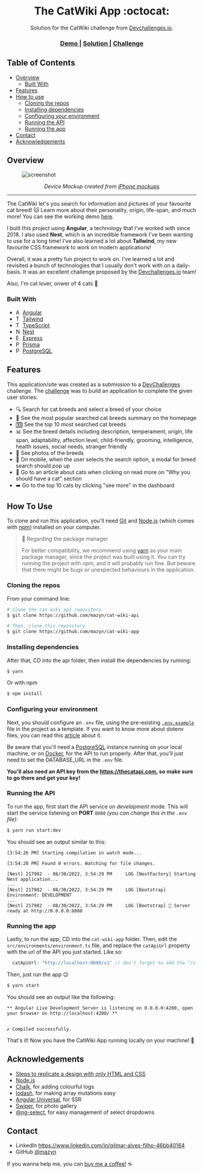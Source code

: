 <!-- Please update value in the {}  -->

<h1 align="center">The CatWiki App :octocat:</h1>

<div align="center">
   Solution for the CatWiki challenge from <a href="http://devchallenges.io" target="_blank">Devchallenges.io</a>.
</div>

<div align="center">
  <h3>
    <a href="https://cat-wiki-mazyn.herokuapp.com">
      Demo
    </a>
    <span> | </span>
    <a href="https://github.com/mazyn/cat-wiki-app">
      Solution
    </a>
    <span> | </span>
    <a href="https://devchallenges.io/challenges/f4NJ53rcfgrP6sBMD2jt">
      Challenge
    </a>
  </h3>
</div>

<!-- TABLE OF CONTENTS -->

## Table of Contents

- [Overview](#overview)
  - [Built With](#built-with)
- [Features](#features)
- [How to use](#how-to-use)
  - [Cloning the repos](#cloning-the-repos)
  - [Installing dependencies](#installing-dependencies)
  - [Configuring your environment](#configuring-your-environment)
  - [Running the API](#running-the-api)
  - [Running the app](#running-the-app)
- [Contact](#contact)
- [Acknowledgements](#acknowledgements)

<!-- OVERVIEW -->

## Overview

<figure>

![screenshot](https://i.imgur.com/J49uVwt.png)

<p align="center">
  <i>Device Mockup created from <a href="https://deviceframes.com/templates/iphone-13">iPhone mockups</a></i>
</p>

</figure>

---

The CatWiki let's you search for information and pictures of your favourite cat breed! 🐱 Learn more about their personality, origin, life-span, and much more! You can see the working demo [here](https://cat-wiki-mazyn.herokuapp.com).

I built this project using **Angular**, a technology that I've worked with since 2018. I also used **Nest**, which is an incredible framework I've been wanting to use for a long time! I've also learned a lot about **Tailwind**, my new favourite CSS framework to work on modern applications!

Overall, it was a pretty fun project to work on. I've learned a lot and revisited a bunch of technologies that I usually don't work with on a daily-basis. It was an excellent challenge proposed by the [Devchallenges.io](https://devchallenges.io) team!

Also, I'm cat lover, onwer of 4 cats 🤎

### Built With

<!-- This section should list any major frameworks that you built your project using. Here are a few examples.-->

- <img src="https://angular.io/assets/images/favicons/favicon.ico" alt="Angular logo" width="14" height="14" /> [Angular](https://angular.io)
- <img src="https://camo.githubusercontent.com/37368c07ba573d5b2ecc8b6b724e847541a281c0fc135ee41fdd4aae61cda243/68747470733a2f2f75706c6f61642e77696b696d656469612e6f72672f77696b6970656469612f636f6d6d6f6e732f642f64352f5461696c77696e645f4353535f4c6f676f2e737667" alt="Tailwind logo" width="14" height="14" /> [Tailwind](https://tailwindcss.com)
- <img src="https://www.typescriptlang.org/favicon-32x32.png?v=8944a05a8b601855de116c8a56d3b3ae" alt="TypeScript logo" width="14" height="14" /> [TypeScript](https://www.typescriptlang.org)
- <img src="https://nestjs.com/apple-touch-icon.50147714.png" alt="Nest logo" width="14" height="14" /> [Nest](https://nestjs.com)
- <img src="https://expressjs.com/images/favicon.png" alt="Express logo" width="14" height="14" /> [Express](https://expressjs.com)
- <img src="https://www.prisma.io/images/favicon-16x16.png" alt="Prisma logo" width="14" height="14" /> [Prisma](https://www.prisma.io)
- <img src="https://www.postgresql.org/favicon.ico" alt="PostgreSQL logo"  width="14" height="14" /> [PostgreSQL](https://www.postgresql.org)

## Features

<!-- List the features of your application or follow the template. Don't share the figma file here :) -->

This application/site was created as a submission to a [DevChallenges](https://devchallenges.io/challenges) challenge. The [challenge](https://devchallenges.io/challenges/f4NJ53rcfgrP6sBMD2jt) was to build an application to complete the given user stories:

* 🔍 Search for cat breeds and select a breed of your choice
* 🥳 See the most popular searched cat breeds summary on the homepage
* 🔟 See the top 10 most searched cat breeds
* 📊 See the breed details including description, temperament, origin, life span, adaptability, affection level, child-friendly, grooming, intelligence, health issues, social needs, stranger friendly
* 📸 See photos of the breeds
* 📱 On mobile, when the user selects the search option, a modal for breed search should pop up
* 🔗 Go to an article about cats when clicking on read more on "Why you should have a cat" section
* ➡️ Go to the top 10 cats by clicking "see more" in the dashboard

## How To Use

<!-- Example: -->

To clone and run this application, you'll need [Git](https://git-scm.com) and [Node.js](https://nodejs.org/en/download) (which comes with [npm](http://npmjs.com)) installed on your computer.

> 🧶 Regarding the package manager
> 
> For better compatibility, we recommend using [yarn](https://yarnpkg.com) as your main package manager, since the project was built using it. You can try running the project with _npm_, and it will probably run fine. But beware that there might be bugs or unexpected behaviours in the application.

### Cloning the repos

From your command line:
```bash
# Clone the cat wiki api repository
$ git clone https://github.com/mazyn/cat-wiki-api

# Then, clone this repository
$ git clone https://github.com/mazyn/cat-wiki-app
```

### Installing dependencies

After that, CD into the api folder, then install the dependencies by running:
```bash
$ yarn
```

Or with npm
```bash
$ npm install
```

### Configuring your environment

Next, you should configure an `.env` file, using the pre-existing [`.env.example`](https://github.com/mazyn/cat-wiki-api/blob/master/.env.example) file in the project as a template. If you want to know more about dotenv files, you can read this [article](https://www.codementor.io/@parthibakumarmurugesan/what-is-env-how-to-set-up-and-run-a-env-file-in-node-1pnyxw9yxj) about it.

Be aware that you'll need a [PostgreSQL](https://www.postgresql.org) instance running on your local machine, or on [Docker](https://www.docker.com), for the API to run properly. After that, you'll just need to set the DATABASE_URL in the `.env` file.

**You'll also need an API key from the https://thecatapi.com, so make sure to go there and get your key!**

### Running the API

To run the app, first start the API service on _development_ mode. This will start the service listening on **PORT** `8080` _(you can change this in the `.env` file)_:
```bash
$ yarn run start:dev
```

You should see an output similar to this:
```
[3:54:26 PM] Starting compilation in watch mode...

[3:54:28 PM] Found 0 errors. Watching for file changes.

[Nest] 217982  - 08/30/2022, 3:54:29 PM     LOG [NestFactory] Starting Nest application...
...
[Nest] 217982  - 08/30/2022, 3:54:29 PM     LOG [Bootstrap] Environment: DEVELOPMENT
...
[Nest] 217982  - 08/30/2022, 3:54:29 PM     LOG [Bootstrap] 🚀 Server ready at http://0.0.0.0:8080
```

### Running the app

Lastly, to run the app, CD into the `cat-wiki-app` folder. Then, edit the `src/environments/environment.ts` file, and replace the `catApiUrl` property with the url of the API you just started. Like so:

```js
  catApiUrl: "http://localhost:8080/v1" // don't forget to add the "/v1" at the end!
```

Then, just run the app 😉
```bash
$ yarn start
```

You should see an output like the following:
```
** Angular Live Development Server is listening on 0.0.0.0:4200, open your browser on http://localhost:4200/ **


✔ Compiled successfully.
```

That's it! Now you have the CatWiki App running locally on your machine! 🥳

## Acknowledgements

<!-- This section should list any articles or add-ons/plugins that helps you to complete the project. This is optional but it will help you in the future. For example: -->

- [Steps to replicate a design with only HTML and CSS](https://devchallenges-blogs.web.app/how-to-replicate-design/)
- [Node.js](https://nodejs.org/)
- [Chalk](https://www.npmjs.com/package/chalk), for adding colourful logs
- [lodash](https://www.npmjs.com/package/lodash), for making array mutations easy
- [Angular Universal](https://github.com/angular/universal), for SSR
- [Swiper](https://www.npmjs.com/package/swiper), for photo gallery
- [@ng-select](https://www.npmjs.com/package/@ng-select/ng-select), for easy management of select dropdowns

## Contact

- LinkedIn https://www.linkedin.com/in/gilmar-alves-filho-46bb40164
- GitHub [@mazyn](https://github.com/mazyn)

If you wanna help me, you can [buy me a coffee!](https://www.buymeacoffee.com/gilmar.filho) ☕
